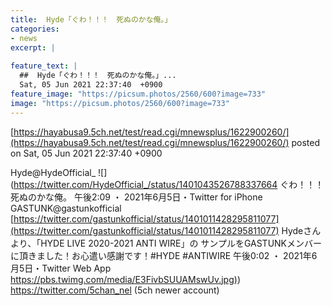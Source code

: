 ```yaml
---
title:  Hyde「ぐわ！！！　死ぬのかな俺。」  
categories:
- news
excerpt: |
  
feature_text: |
  ##  Hyde「ぐわ！！！　死ぬのかな俺。」...
  Sat, 05 Jun 2021 22:37:40  +0900
feature_image: "https://picsum.photos/2560/600?image=733"
image: "https://picsum.photos/2560/600?image=733"
---
```


[https://hayabusa9.5ch.net/test/read.cgi/mnewsplus/1622900260/](https://hayabusa9.5ch.net/test/read.cgi/mnewsplus/1622900260/)
posted on Sat, 05 Jun 2021 22:37:40  +0900

<!--more-->

Hyde@HydeOfficial_ ![](https://twitter.com/HydeOfficial_/status/1401043526788337664 ぐわ！！！　死ぬのかな俺。 午後2:09 ・ 2021年6月5日・Twitter for iPhone GASTUNK@gastunkofficial [https://twitter.com/gastunkofficial/status/1401011428295811077](https://twitter.com/gastunkofficial/status/1401011428295811077) Hydeさんより、「HYDE LIVE 2020-2021 ANTI WIRE」の サンプルをGASTUNKメンバーに頂きました！お心遣い感謝です！#HYDE #ANTIWIRE 午後0:02 ・ 2021年6月5日・Twitter Web App [https://pbs.twimg.com/media/E3FivbSUUAMswUv.jpg)](https://pbs.twimg.com/media/E3FivbSUUAMswUv.jpg)) https://twitter.com/5chan_nel (5ch newer account)
